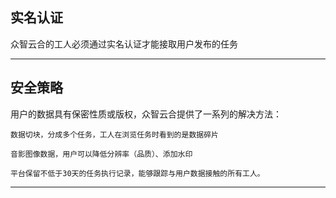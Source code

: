 
## 实名认证

众智云合的工人必须通过实名认证才能接取用户发布的任务

------

## 安全策略

用户的数据具有保密性质或版权，众智云合提供了一系列的解决方法：

```
数据切块，分成多个任务，工人在浏览任务时看到的是数据碎片

音影图像数据，用户可以降低分辨率（品质）、添加水印

平台保留不低于30天的任务执行记录，能够跟踪与用户数据接触的所有工人。

```
------







